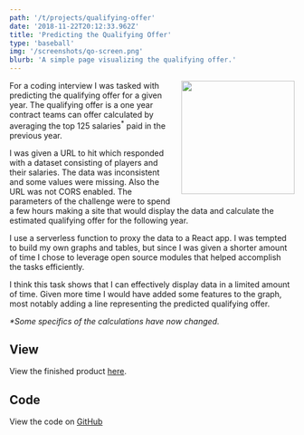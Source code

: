 ```yaml
---
path: '/t/projects/qualifying-offer'
date: '2018-11-22T20:12:33.962Z'
title: 'Predicting the Qualifying Offer'
type: 'baseball'
img: '/screenshots/qo-screen.png'
blurb: 'A simple page visualizing the qualifying offer.'
---
```


<a href="https://predicting-the-qo.netlify.com"><img width="200" src="/screenshots/qo-screen.png" style="float: right; margin: 0 0 1em 1em" />
</a>
For a coding interview I was tasked with predicting the qualifying offer for a given year. The qualifying offer is a one year contract teams can offer calculated by averaging the top 125 salaries<sup>\*</sup> paid in the previous year.

I was given a URL to hit which responded with a dataset consisting of players and their salaries. The data was inconsistent and some values were missing. Also the URL was not CORS enabled. The parameters of the challenge were to spend a few hours making a site that would display the data and calculate the estimated qualifying offer for the following year.

I use a serverless function to proxy the data to a React app. I was tempted to build my own graphs and tables, but since I was given a shorter amount of time I chose to leverage open source modules that helped accomplish the tasks efficiently.

I think this task shows that I can effectively display data in a limited amount of time. Given more time I would have added some features to the graph, most notably adding a line representing the predicted qualifying offer.

_\*Some specifics of the calculations have now changed._

## View

View the finished product [here](https://predicting-the-qo.netlify.com).

## Code

View the code on [GitHub](https://github.com/danab/QualifyingOffer)
